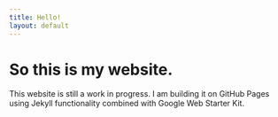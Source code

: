 ```yaml
---
title: Hello!
layout: default
---
```

# So this is my website.

This website is still a work in progress.  I am building it on GitHub Pages using Jekyll functionality combined with Google Web Starter Kit.
